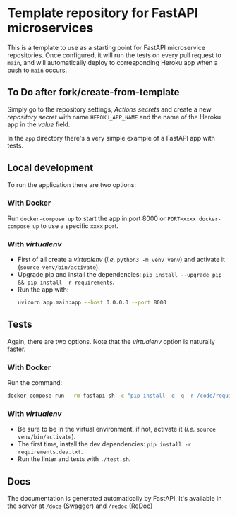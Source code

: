 # Template repository for FastAPI microservices

This is a template to use as a starting point for FastAPI microservice repositories. Once configured, it will run the tests on every pull request to `main`, and will automatically deploy to corresponding Heroku app when a push to `main` occurs.

## To Do after fork/create-from-template

Simply go to the repository settings, _Actions secrets_ and create a new _repository secret_ with name `HEROKU_APP_NAME` and the name of the Heroku app in the _value_ field.

In the `app` directory there's a very simple example of a FastAPI app with tests.

## Local development

To run the application there are two options:

### With Docker

Run `docker-compose up` to start the app in port 8000 or `PORT=xxxx docker-compose up` to use a specific `xxxx` port.

### With _virtualenv_

- First of all create a _virtualenv_ (_i.e._ `python3 -m venv venv`) and activate it (`source venv/bin/activate`).
- Upgrade pip and install the dependencies: `pip install --upgrade pip && pip install -r requirements`.
- Run the app with:
	```bash
	uvicorn app.main:app --host 0.0.0.0 --port 8000
	```

## Tests

Again, there are two options. Note that the _virtualenv_ option is naturally faster.

### With Docker

Run the command:

```bash
docker-compose run --rm fastapi sh -c "pip install -q -q -r /code/requirements.dev.txt && sh /code/test.sh"
```

### With _virtualenv_

- Be sure to be in the virtual environment, if not, activate it (_i.e._ `source venv/bin/activate`).
- The first time, install the dev dependencies: `pip install -r requirements.dev.txt`.
- Run the linter and tests with `./test.sh`.

## Docs

The documentation is generated automatically by FastAPI. It's available in the server at `/docs` (Swagger) and `/redoc` (ReDoc)